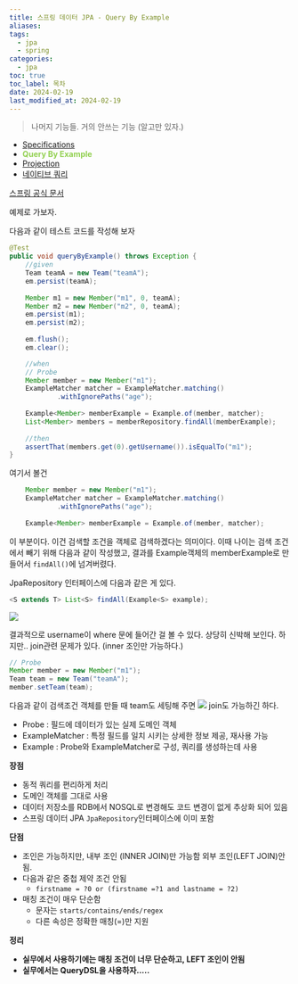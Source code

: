 ```yaml
---
title: 스프링 데이터 JPA - Query By Example
aliases: 
tags:
  - jpa
  - spring
categories:
  - jpa
toc: true
toc_label: 목차
date: 2024-02-19
last_modified_at: 2024-02-19
---
```

> 나머지 기능들. 거의 안쓰는 기능 (알고만 있자.)
- [Specifications]()
- **<font color="#92d050">Query By Example</font>**
- [Projection]()
- [네이티브 쿼리]()

[스프링 공식 문서](https://docs.spring.io/spring-data/jpa/reference/repositories/query-by-example.html)

예제로 가보자. 


다음과 같이 테스트 코드를 작성해 보자
```java
@Test  
public void queryByExample() throws Exception {  
    //given  
    Team teamA = new Team("teamA");  
    em.persist(teamA);  
  
    Member m1 = new Member("m1", 0, teamA);  
    Member m2 = new Member("m2", 0, teamA);  
    em.persist(m1);  
    em.persist(m2);  
  
    em.flush();  
    em.clear();  

    //when  
    // Probe    
    Member member = new Member("m1");  
    ExampleMatcher matcher = ExampleMatcher.matching()  
            .withIgnorePaths("age");  
  
    Example<Member> memberExample = Example.of(member, matcher);  
    List<Member> members = memberRepository.findAll(memberExample);  
  
    //then  
    assertThat(members.get(0).getUsername()).isEqualTo("m1");  
}
```
여기서 볼건 

```java
	Member member = new Member("m1");  
    ExampleMatcher matcher = ExampleMatcher.matching()  
            .withIgnorePaths("age");  
  
    Example<Member> memberExample = Example.of(member, matcher); 
```
이 부분이다. 이건 검색할 조건을 객체로 검색하겠다는 의미이다. 
이때 나이는 검색 조건에서 빼기 위해 다음과 같이 작성했고, 
결과를 Example객체의 memberExample로 만들어서 `findAll()`에 넘겨버렸다.

JpaRepository 인터페이스에 다음과 같은 게 있다.
```java
<S extends T> List<S> findAll(Example<S> example);
```

![](https://i.imgur.com/5q17DCf.png)

결과적으로 username이 where 문에 들어간 걸 볼 수 있다.
상당히 신박해 보인다. 하지만.. join관련 문제가 있다. (inner 조인만 가능하다.)


```java
// Probe  
Member member = new Member("m1");  
Team team = new Team("teamA");  
member.setTeam(team);
```

다음과 같이 검색조건 객체를 만들 때 team도 세팅해 주면 
![](https://i.imgur.com/2tsTgYM.png)
join도 가능하긴 하다.

- Probe : 필드에 데이터가 있는 실제 도메인 객체
- ExampleMatcher : 특정 필드를 일치 시키는 상세한 정보 제공, 재사용 가능
- Example : Probe와 ExampleMatcher로 구성, 쿼리를 생성하는데 사용

**장점**
- 동적 쿼리를 편리하게 처리
- 도메인 객체를 그대로 사용
- 데이터 저장소를 RDB에서 NOSQL로 변경해도 코드 변경이 없게 추상화 되어 있음
- 스프링 데이터 JPA `JpaRepository`인터페이스에 이미 포함

**단점**
- 조인은 가능하지만, 내부 조인 (INNER JOIN)만 가능함 외부 조인(LEFT JOIN)안됨.
- 다음과 같은 중첩 제약 조건 안됨
	- `firstname = ?0 or (firstname =?1 and lastname = ?2)`
- 매칭 조건이 매우 단순함
	- 문자는 `starts/contains/ends/regex`
	- 다른 속성은 정확한 매칭(=)만 지원

**정리**
- **실무에서 사용하기에는 매칭 조건이 너무 단순하고, LEFT 조인이 안됨**
- **실무에서는 QueryDSL을 사용하자.....**
